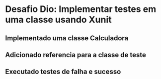 # Desafio Dio: Implementar testes em uma classe usando Xunit
## Implementado uma classe Calculadora
## Adicionado referencia para a classe de teste
## Executado testes de falha e sucesso
